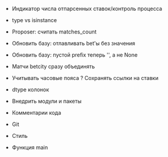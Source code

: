 * Индикатор числа отпарсенных ставок/контроль процесса
* type vs isinstance
* Proposer: считать matches_count
* Обновить базу: отлавливать bet'ы без значения
* Обновить базу: пустой prefix теперь '', а не None
* Матчи betcity сразу объединять
* Учитывать часовые пояса
? Сохранять ссылки на ставки

* dtype колонок
* Внедрить модули и пакеты
* Комментарии кода
* Git
* Стиль
* Функция main
